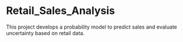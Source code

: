 # Retail_Sales_Analysis
This project develops a probability model to predict sales and evaluate uncertainty based on retail data.
